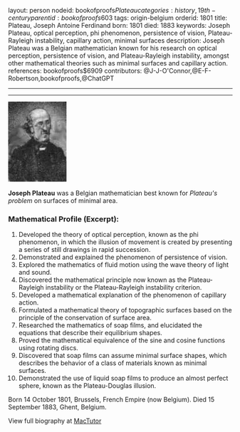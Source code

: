layout: person
nodeid: bookofproofs$Plateau
categories: history,19th-century
parentid: bookofproofs$603
tags: origin-belgium
orderid: 1801
title: Plateau, Joseph Antoine Ferdinand
born: 1801
died: 1883
keywords: Joseph Plateau, optical perception, phi phenomenon, persistence of vision, Plateau-Rayleigh instability, capillary action, minimal surfaces
description: Joseph Plateau was a Belgian mathematician known for his research on optical perception, persistence of vision, and Plateau-Rayleigh instability, amongst other mathematical theories such as minimal surfaces and capillary action.
references: bookofproofs$6909
contributors: @J-J-O'Connor,@E-F-Robertson,bookofproofs,@ChatGPT

---



---

![Plateau.jpg](https://github.com/bookofproofs/bookofproofs.github.io/blob/main/_sources/_assets/images/portraits/Plateau.jpg?raw=true)

**Joseph Plateau** was a Belgian mathematician best known for _Plateau's problem_ on surfaces of minimal area.

### Mathematical Profile (Excerpt):
1. Developed the theory of optical perception, known as the phi phenomenon, in which the illusion of movement is created by presenting a series of still drawings in rapid succession.
2. Demonstrated and explained the phenomenon of persistence of vision.
3. Explored the mathematics of fluid motion using the wave theory of light and sound.
4. Discovered the mathematical principle now known as the Plateau-Rayleigh instability or the Plateau-Rayleigh instability criterion.
5. Developed a mathematical explanation of the phenomenon of capillary action.
6. Formulated a mathematical theory of topographic surfaces based on the principle of the conservation of surface area.
7. Researched the mathematics of soap films, and elucidated the equations that describe their equilibrium shapes. 
8. Proved the mathematical equivalence of the sine and cosine functions using rotating discs. 
9. Discovered that soap films can assume minimal surface shapes, which describes the behavior of a class of materials known as minimal surfaces. 
10. Demonstrated the use of liquid soap films to produce an almost perfect sphere, known as the Plateau-Douglas illusion.

Born 14 October 1801, Brussels, French Empire (now Belgium). Died 15 September 1883, Ghent, Belgium.

View full biography at [MacTutor](https://mathshistory.st-andrews.ac.uk/Biographies/Plateau/)

